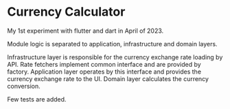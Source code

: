 # Currency Calculator

My 1st experiment with flutter and dart in April of 2023.

Module logic is separated to application, infrastructure and domain layers.

Infrastructure layer is responsible for the currency exchange rate loading by API. 
Rate fetchers implement common interface and are provided by factory.
Application layer operates by this interface and provides the currency exchange rate to the UI.
Domain layer calculates the currency conversion.

Few tests are added.
